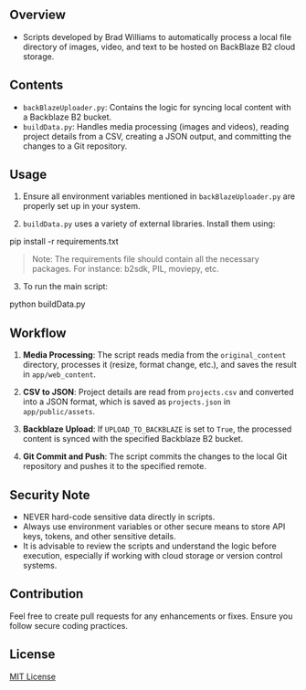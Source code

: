 ## Overview

- Scripts developed by Brad Williams to automatically process a local file directory of images, video, and text to be hosted on BackBlaze B2 cloud storage.

## Contents

- `backBlazeUploader.py`: Contains the logic for syncing local content with a Backblaze B2 bucket.
- `buildData.py`: Handles media processing (images and videos), reading project details from a CSV, creating a JSON output, and committing the changes to a Git repository.

## Usage

1. Ensure all environment variables mentioned in `backBlazeUploader.py` are properly set up in your system. 

2. `buildData.py` uses a variety of external libraries. Install them using:

pip install -r requirements.txt

> Note: The requirements file should contain all the necessary packages. For instance: b2sdk, PIL, moviepy, etc.

3. To run the main script:

python buildData.py


## Workflow

1. **Media Processing**: The script reads media from the `original_content` directory, processes it (resize, format change, etc.), and saves the result in `app/web_content`.

2. **CSV to JSON**: Project details are read from `projects.csv` and converted into a JSON format, which is saved as `projects.json` in `app/public/assets`.

3. **Backblaze Upload**: If `UPLOAD_TO_BACKBLAZE` is set to `True`, the processed content is synced with the specified Backblaze B2 bucket.

4. **Git Commit and Push**: The script commits the changes to the local Git repository and pushes it to the specified remote.

## Security Note

- NEVER hard-code sensitive data directly in scripts.
- Always use environment variables or other secure means to store API keys, tokens, and other sensitive details.
- It is advisable to review the scripts and understand the logic before execution, especially if working with cloud storage or version control systems.

## Contribution

Feel free to create pull requests for any enhancements or fixes. Ensure you follow secure coding practices.

## License

[MIT License](LICENSE.md)




